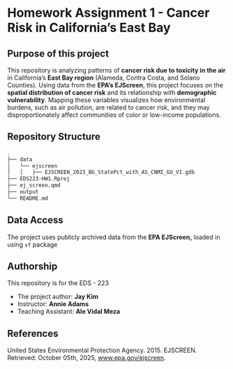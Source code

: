 # Homework Assignment 1 - Cancer Risk in California’s East Bay

## Purpose of this project

This repository is analyzing patterns of **cancer risk due to toxicity in the air** in California’s **East Bay region** (Alameda, Contra Costa, and Solano Counties). Using data from the **EPA’s EJScreen**, this project focuses on the **spatial distribution of cancer risk** and its relationship with **demographic vulnerability**. Mapping these variables visualizes how environmental burdens, such as air pollution, are related to cancer risk, and they may disproportionately affect communities of color or low-income populations.

## Repository Structure

``` bash
.
├── data
│   └── ejscreen
│   │   ├── EJSCREEN_2023_BG_StatePct_with_AS_CNMI_GU_VI.gdb
├── EDS223-HW1.Rproj
├── ej_screen.qmd
├── output
└── README.md
```

## Data Access

The project uses publicly archived data from the **EPA EJScreen,** loaded in using `sf` package

## Authorship

This repository is for the EDS - 223

-   The project author: **Jay Kim**
-   Instructor: **Annie Adams**
-   Teaching Assistant: **Ale Vidal Meza**

## References

United States Environmental Protection Agency. 2015. EJSCREEN. Retrieved: October 05th, 2025, www.epa.gov/ejscreen.
